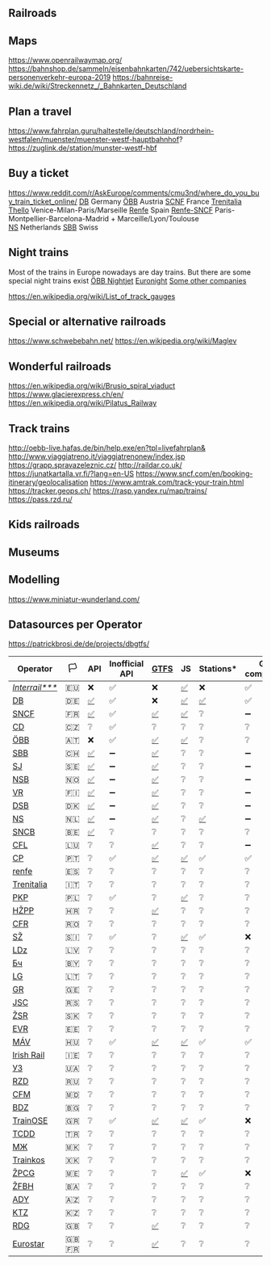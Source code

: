 ## Railroads

## Maps
https://www.openrailwaymap.org/
https://bahnshop.de/sammeln/eisenbahnkarten/742/uebersichtskarte-personenverkehr-europa-2019
https://bahnreise-wiki.de/wiki/Streckennetz_/_Bahnkarten_Deutschland

## Plan a travel
https://www.fahrplan.guru/haltestelle/deutschland/nordrhein-westfalen/muenster/muenster-westf-hauptbahnhof?
https://zuglink.de/station/munster-westf-hbf

## Buy a ticket
https://www.reddit.com/r/AskEurope/comments/cmu3nd/where_do_you_buy_train_ticket_online/
[DB](https://www.bahn.de/p/view/index.shtml) Germany
[ÖBB](https://www.oebb.at/en/) Austria
[SCNF](https://www.sncf.com) France
[Trenitalia](https://www.trenitalia.com)
[Thello](https://www.thello.com/en/)  Venice-Milan-Paris/Marseille 
[Renfe](https://www.renfe.com) Spain
[Renfe-SNCF](http://www.renfe-sncf.com/) Paris-Montpellier-Barcelona-Madrid + Marceille/Lyon/Toulouse	
[NS](https://www.ns.nl/) Netherlands 
[SBB](https://www.sbb.ch/en/home.html) Swiss


## Night trains
Most of the trains in Europe nowadays are day trains. But there are some special night trains exist
[ÖBB Nightjet](https://www.nightjet.com/)
[Euronight](https://www.nightjet.com/de/komfortkategorien/euronight)
[Some other companies](https://www.nightjet.com/de/reiseziele/weitere-reiseziele)


https://en.wikipedia.org/wiki/List_of_track_gauges

## Special or alternative railroads
https://www.schwebebahn.net/
https://en.wikipedia.org/wiki/Maglev

## Wonderful railroads
https://en.wikipedia.org/wiki/Brusio_spiral_viaduct
https://www.glacierexpress.ch/en/
https://en.wikipedia.org/wiki/Pilatus_Railway

## Track trains
http://oebb-live.hafas.de/bin/help.exe/en?tpl=livefahrplan&
http://www.viaggiatreno.it/viaggiatrenonew/index.jsp
https://grapp.spravazeleznic.cz/
http://raildar.co.uk/
https://junatkartalla.vr.fi/?lang=en-US
https://www.sncf.com/en/booking-itinerary/geolocalisation
https://www.amtrak.com/track-your-train.html
https://tracker.geops.ch/
https://rasp.yandex.ru/map/trains/
https://pass.rzd.ru/

## Kids railroads

## Museums

## Modelling
https://www.miniatur-wunderland.com/

## Datasources per Operator
https://patrickbrosi.de/de/projects/dbgtfs/

Operator | 🏳️ | API | Inofficial API | [GTFS](https://developers.google.com/transit/gtfs/) | JS | Stations\* | GTFS-compatible\*\*
-------- | --------- | --- | -------------- | ---- | -- | --------- | ------
[*Interrail\*\*\**](https://www.interrail.eu/) | 🇪🇺 | ❌ | ✅ | ❌ | [✅](https://github.com/juliuste/interrail/) | ❌ | ✅
[DB](https://www.bahn.de) | 🇩🇪 | [✅](http://data.deutschebahn.com/dataset?groups=apis) | ✅ | ❌ | [✅](https://github.com/derhuerst/db-hafas/) | [✅](http://data.deutschebahn.com/dataset/data-stationsdaten) | ✅
[SNCF](http://www.sncf.fr) | 🇫🇷 | [✅](https://www.digital.sncf.com/startup/api) | ✅ | [✅](https://navitia.opendatasoft.com/explore/?sort=modified&q=&refine.geographicarea=France) | [✅](https://github.com/juliuste/sncf) | ❔ | ➖
[CD](https://www.cd.cz/) | 🇨🇿 | ❔ | ✅ | ❔ | ❔ | ❔ | ❔
[ÖBB](http://www.oebb.at) | 🇦🇹 | ❌ | ✅ | [✅](https://data.oebb.at/oebb?dataset=uddi:cd36722f-1b9a-11e8-8087-b71b4f81793a) | [✅](https://github.com/juliuste/oebb) | ❔ | ❔
[SBB](https://www.sbb.ch) | 🇨🇭 | [✅](https://data.sbb.ch/api/v1/documentation) | ➖ | [✅](http://gtfs.geops.ch/) | ❔ | ❔ | ➖
[SJ](https://www.sj.se/) | 🇸🇪 | [✅](http://www.trafiklab.se/api) | ➖ | [✅](http://www.trafiklab.se/api) | ❔ | ❔ | ➖
[NSB](https://www.nsb.no/) | 🇳🇴 | [✅](https://data.norge.no/data/norsk-reiseinformasjon/nasjonale-rutedata-norge) | ➖ | [✅](https://data.norge.no/data/norsk-reiseinformasjon/nasjonale-rutedata-norge) | ❔ | ❔ | ➖
[VR](https://www.vr.fi) | 🇫🇮 | [✅](https://www.digitransit.fi/) | ➖ | [✅](http://dev.hsl.fi/gtfs.matka/) | ❔ | ❔ | ➖
[DSB](https://www.dsb.dk/) | 🇩🇰 | [✅](https://help.rejseplanen.dk/hc/da/articles/214174465-Rejseplanens-API) | ➖ | [✅](https://help.rejseplanen.dk) | ❔ | ❔ | ➖
[NS](https://www.ns.nl/) | 🇳🇱 | [✅](https://www.ns.nl/en/travel-information/ns-api) | ➖ | [✅](https://openov.nl/) | ❔ | [✅](https://www.rijdendetreinen.nl/over/open-data) | ➖
[SNCB](http://www.belgianrail.be/) | 🇧🇪 | [✅](https://api.irail.be/) | ❔ | ❔ | ❔ | ❔ | ❔
[CFL](http://www.cfl.lu/) | 🇱🇺 | ❔ | ❔ | [✅](http://openov.lu/) | ❔ | ❔ | ➖
[CP](https://www.cp.pt) | 🇵🇹 | ❔ | ✅ | [✅](https://gtfs.directory/comboios-de-portugal/) | [✅](https://github.com/juliuste/comboios) | ✅ | ✅
[renfe](http://www.renfe.com/) | 🇪🇸 | ❔ | ❔ | ❔ | ❔ | ❔ | ❔
[Trenitalia](http://www.trenitalia.com) | 🇮🇹 | ❔ | ❔ | ❔ | ❔ | ❔ | ❔
[PKP](http://pkp.pl/) | 🇵🇱 | ❔ | ✅ | ❔ | [✅](https://github.com/juliuste/bilkom) | ❔ | ❔
[HŽPP](http://www.hzpp.hr/) | 🇭🇷 | ❔ | ❔ | [✅](https://data.gov.hr/dataset/vozni-red-h-putni-kog-prijevoza-u-gtfs-obliku) | ❔ | ❔ | ❔
[CFR](https://www.cfrcalatori.ro/) | 🇷🇴 | ❔ | ❔ | ❔ | ❔ | ❔ | ❔
[SŽ](http://www.slo-zeleznice.si) | 🇸🇮 | ❔ | ✅ | ❔ | [✅](https://github.com/juliuste/slovenske-zeleznice) | ✅ | ❌
[LDz](https://www.ldz.lv/) | 🇱🇻 | ❔ | ❔ | ❔ | ❔ | ❔ | ❔
[Бч](http://www.rw.by/) | 🇧🇾 | ❔ | ❔ | ❔ | ❔ | ❔ | ❔
[LG](http://www.litrail.lt) | 🇱🇹 | ❔ | ❔ | ❔ | ❔ | ❔ | ❔
[GR](http://www.railway.ge) | 🇬🇪 | ❔ | ❔ | ❔ | ❔ | ❔ | ❔
[JSC](http://serbianrailways.com/) | 🇷🇸 | ❔ | ❔ | ❔ | ❔ | ❔ | ❔
[ŽSR](http://www.slovakrail.sk/) | 🇸🇰 | ❔ | ❔ | ❔ | ❔ | ❔ | ❔
[EVR](http://www.evr.ee/) | 🇪🇪 | ❔ | ❔ | ❔ | ❔ | ❔ | ❔
[MÁV](https://www.mavcsoport.hu/) | 🇭🇺 | ❔ | ✅ | [✅](https://gtfs.directory/magyar-allamvasutak/) | [✅](https://github.com/juliuste/mav) | ✅ | ✅
[Irish Rail](http://www.irishrail.ie) | 🇮🇪 | ❔ | ❔ | ❔ | ❔ | ❔ | ❔
[УЗ](http://www.uz.gov.ua/en/) | 🇺🇦 | ❔ | ❔ | ❔ | ❔ | ❔ | ❔
[RZD](http://pass.rzd.ru/main-pass/public/en) | 🇷🇺 | ❔ | ❔ | ❔ | ❔ | ❔ | ❔
[CFM](http://www.railway.md/) | 🇲🇩 | ❔ | ❔ | ❔ | ❔ | ❔ | ❔
[BDZ](http://www.bdz.bg) | 🇧🇬 | ❔ | ❔ | ❔ | ❔ | ❔ | ❔
[TrainOSE](http://www.trainose.gr/) | 🇬🇷 | ❔ | ✅ | [✅](http://www.trainose.gr/en/gtfs/) | [✅](https://github.com/juliuste/train-ose) | ✅ | ❌
[TCDD](http://www.tcdd.gov.tr/) | 🇹🇷 | ❔ | ❔ | ❔ | ❔ | ❔ | ❔
[МЖ](http://www.mzi.mk/) | 🇲🇰 | ❔ | ❔ | ❔ | ❔ | ❔ | ❔
[Trainkos](http://www.trainkos.com/) | 🇽🇰 | ❔ | ❔ | ❔ | ❔ | ❔ | ❔
[ŽPCG](http://www.zcg-prevoz.me/) | 🇲🇪 | ❔ | ❔ | ❔ | [✅](https://github.com/juliuste/zpcg) | ✅ | ❌
[ŽFBH](http://www.zfbh.ba/) | 🇧🇦 | ❔ | ❔ | ❔ | ❔ | ❔ | ❔
[ADY](https://ady.az/) | 🇦🇿 | ❔ | ❔ | ❔ | ❔ | ❔ | ❔
[KTZ](http://www.railways.kz/) | 🇰🇿 | ❔ | ❔ | ❔ | ❔ | ❔ | ❔
[RDG](http://www.raildeliverygroup.com/) | 🇬🇧 | ❔ | ❔ | [✅](https://planar.network/projects/feeds) | ❔ | ❔ | ❔
[Eurostar](http://www.eurostar.com/) | 🇬🇧 🇫🇷 | ❔ | ❔ | [✅](https://planar.network/projects/feeds) | ❔ | ❔ | ❔

